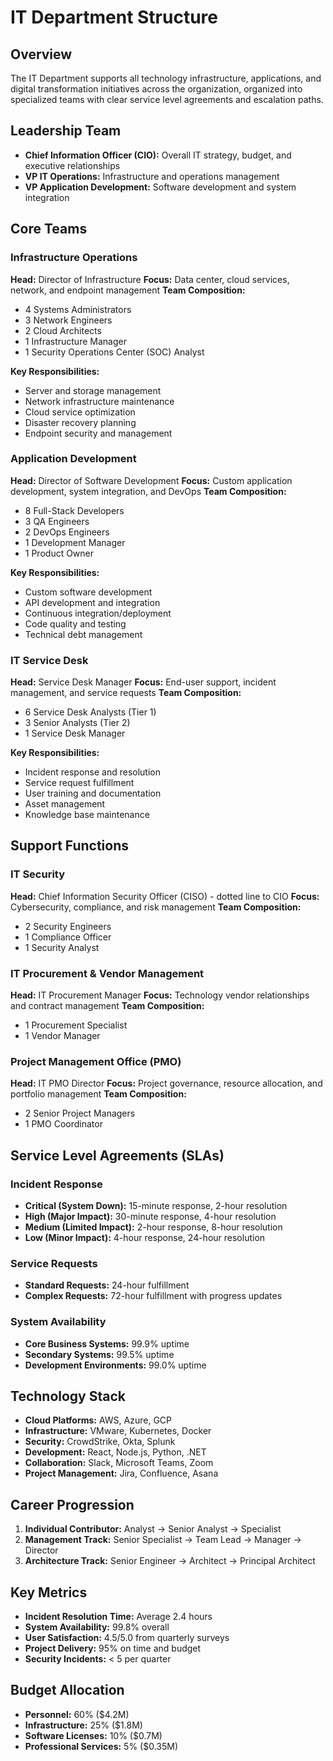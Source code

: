 # IT Department Structure

## Overview
The IT Department supports all technology infrastructure, applications, and digital transformation initiatives across the organization, organized into specialized teams with clear service level agreements and escalation paths.

## Leadership Team
- **Chief Information Officer (CIO):** Overall IT strategy, budget, and executive relationships
- **VP IT Operations:** Infrastructure and operations management
- **VP Application Development:** Software development and system integration

## Core Teams

### Infrastructure Operations
**Head:** Director of Infrastructure
**Focus:** Data center, cloud services, network, and endpoint management
**Team Composition:**
- 4 Systems Administrators
- 3 Network Engineers
- 2 Cloud Architects
- 1 Infrastructure Manager
- 1 Security Operations Center (SOC) Analyst

**Key Responsibilities:**
- Server and storage management
- Network infrastructure maintenance
- Cloud service optimization
- Disaster recovery planning
- Endpoint security and management

### Application Development
**Head:** Director of Software Development
**Focus:** Custom application development, system integration, and DevOps
**Team Composition:**
- 8 Full-Stack Developers
- 3 QA Engineers
- 2 DevOps Engineers
- 1 Development Manager
- 1 Product Owner

**Key Responsibilities:**
- Custom software development
- API development and integration
- Continuous integration/deployment
- Code quality and testing
- Technical debt management

### IT Service Desk
**Head:** Service Desk Manager
**Focus:** End-user support, incident management, and service requests
**Team Composition:**
- 6 Service Desk Analysts (Tier 1)
- 3 Senior Analysts (Tier 2)
- 1 Service Desk Manager

**Key Responsibilities:**
- Incident response and resolution
- Service request fulfillment
- User training and documentation
- Asset management
- Knowledge base maintenance

## Support Functions

### IT Security
**Head:** Chief Information Security Officer (CISO) - dotted line to CIO
**Focus:** Cybersecurity, compliance, and risk management
**Team Composition:**
- 2 Security Engineers
- 1 Compliance Officer
- 1 Security Analyst

### IT Procurement & Vendor Management
**Head:** IT Procurement Manager
**Focus:** Technology vendor relationships and contract management
**Team Composition:**
- 1 Procurement Specialist
- 1 Vendor Manager

### Project Management Office (PMO)
**Head:** IT PMO Director
**Focus:** Project governance, resource allocation, and portfolio management
**Team Composition:**
- 2 Senior Project Managers
- 1 PMO Coordinator

## Service Level Agreements (SLAs)

### Incident Response
- **Critical (System Down):** 15-minute response, 2-hour resolution
- **High (Major Impact):** 30-minute response, 4-hour resolution
- **Medium (Limited Impact):** 2-hour response, 8-hour resolution
- **Low (Minor Impact):** 4-hour response, 24-hour resolution

### Service Requests
- **Standard Requests:** 24-hour fulfillment
- **Complex Requests:** 72-hour fulfillment with progress updates

### System Availability
- **Core Business Systems:** 99.9% uptime
- **Secondary Systems:** 99.5% uptime
- **Development Environments:** 99.0% uptime

## Technology Stack
- **Cloud Platforms:** AWS, Azure, GCP
- **Infrastructure:** VMware, Kubernetes, Docker
- **Security:** CrowdStrike, Okta, Splunk
- **Development:** React, Node.js, Python, .NET
- **Collaboration:** Slack, Microsoft Teams, Zoom
- **Project Management:** Jira, Confluence, Asana

## Career Progression
1. **Individual Contributor:** Analyst → Senior Analyst → Specialist
2. **Management Track:** Senior Specialist → Team Lead → Manager → Director
3. **Architecture Track:** Senior Engineer → Architect → Principal Architect

## Key Metrics
- **Incident Resolution Time:** Average 2.4 hours
- **System Availability:** 99.8% overall
- **User Satisfaction:** 4.5/5.0 from quarterly surveys
- **Project Delivery:** 95% on time and budget
- **Security Incidents:** < 5 per quarter

## Budget Allocation
- **Personnel:** 60% ($4.2M)
- **Infrastructure:** 25% ($1.8M)
- **Software Licenses:** 10% ($0.7M)
- **Professional Services:** 5% ($0.35M)
